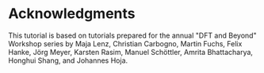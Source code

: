 # Acknowledgments

This tutorial is based on tutorials prepared for the annual "DFT and Beyond" Workshop series by Maja Lenz, Christian Carbogno, Martin Fuchs, Felix Hanke, Jörg Meyer, Karsten Rasim, Manuel Schöttler, Amrita Bhattacharya, Honghui Shang, and Johannes Hoja.
